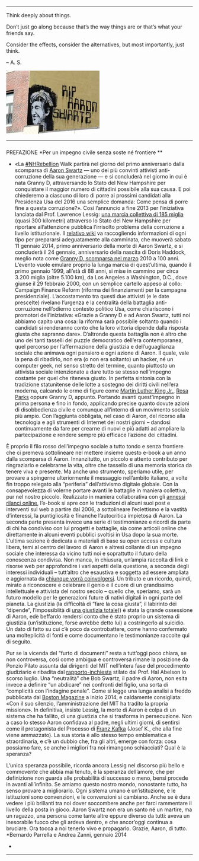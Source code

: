 * * * * *

Think deeply about things.

Don’t just go along because that’s the way things are or that’s what your friends say.

Consider the effects, consider the alternatives, but most importantly, just think.

– A. S.

![](../Images/2OOaswartz_ital_img_1.jpg)

* * * * *

### 
 PREFAZIONE
*Per un impegno civile senza soste né frontiere
**
* «La [\#NHRebellion](https://twitter.com/nhrebellion) Walk partirà nel giorno del primo anniversario dalla scomparsa di [Aaron Swartz](https://it.wikipedia.org/wiki/Aaron_Swartz) — uno dei più convinti attivisti anti-corruzione della sua generazione — e si concluderà nel giorno in cui è nata Granny D, attraversando lo Stato del New Hampshire per conquistare il maggior numero di cittadini possibile alla sua causa. E poi chiederemo a ciascuno di loro di porre ai prossimi candidati alla Presidenza Usa del 2016 una semplice domanda: Come pensa di porre fine a questa corruzione?».
Così l’annuncio a fine 2013 per l’iniziativa lanciata dal Prof. Lawrence Lessig: [una marcia collettiva di 185 miglia](http://www.nhrebellion.org/) (quasi 300 kilometri) attraverso lo Stato del New Hampshire per riportare all’attenzione pubblica l’irrisolto problema della corruzione a livello istituzionale. Il [relativo wiki](http://wiki.lessig.org/Prep_here) va raccogliendo informazioni di ogni tipo per prepararsi adeguatamente alla camminata, che muoverà sabato 11 gennaio 2014, primo anniversario della morte di Aaron Swartz, e si concluderà il 24 gennaio, anniversario della nascita di Doris Haddock, meglio nota come [Granny D, scomparsa nel marzo](https://en.wikipedia.org/wiki/Doris_Haddock) 2010 a 100 anni.
L’evento vuole emulare proprio la lunga marcia di quest’ultima, quando il primo gennaio 1999, all’età di 88 anni, si mise in cammino per circa 3.200 miglia (oltre 5.100 km), da Los Angeles a Washington, D.C., dove giunse il 29 febbraio 2000, con un semplice cartello appeso al collo: Campaign Finance Reform (riforma dei finanziamenti per la campagna presidenziale). L’accostamento tra questi due attivisti (e le date prescelte) rivelano l’urgenza e la centralità della battaglia anti-corruzione nell’odierno contesto politico Usa, come chiariscono i promotori dell’iniziativa: «Grazie a Granny D e ad Aaron Swartz, tutti noi abbiamo capito una cosa: la riforma sarà possibile soltanto quando i candidati si renderanno conto che la loro vittoria dipende dalla risposta giusta che sapranno dare».
D’altronde questa battaglia non è altro che uno dei tanti tasselli del puzzle democratico dell’era contemporanea, quel percorso per l’affermazione della giustizia e dell’uguaglianza sociale che animava ogni pensiero e ogni azione di Aaron. Il quale, vale la pena di ribadirlo, non era (o non era soltanto) un hacker, né un computer geek, nel senso stretto del termine, quanto piuttosto un attivista sociale intenzionato a dare tutto se stesso nell’impegno costante per quel che riteneva giusto. In perfetta sintonia con la tradizione statunitense delle lotte a sostegno dei diritti civili nell’era moderna, calcando le orme di figure come [Martin Luther King Jr.](https://it.wikipedia.org/wiki/Martin_Luther_King), [Rosa Parks](https://it.wikipedia.org/wiki/Rosa_Parks) oppure Granny D, appunto. Portando avanti quest’impegno in prima persona e fino in fondo, applicando precise quanto dovute azioni di disobbedienza civile e comunque all’interno di un movimento sociale più ampio. Con l’aggiunta obbligata, nel caso di Aaron, del ricorso alla tecnologia e agli strumenti di Internet dei nostri giorni – dandosi continuamente da fare per crearne di nuovi e più adatti ad ampliare la partecipazione e rendere sempre più efficace l’azione dei cittadini.
 
È proprio il filo rosso dell’impegno sociale a tutto tondo e senza frontiere che ci premeva sottolineare nel mettere insieme questo e-book a un anno dalla scomparsa di Aaron. Innanzitutto, un piccolo e attento contributo per ringraziarlo e celebrarne la vita, oltre che tassello di una memoria storica da tenere viva e presente. Ma anche uno strumento, speriamo utile, per provare a spingerne ulteriormente il messaggio nell’ambito italiano, a volte fin troppo relegato alla “periferia” dell’attivismo digitale globale. Con la consapevolezza di volerne portare avanti le battaglie in maniera collettiva, pur nel nostro piccolo.
Realizzato in maniera collaborativa con gli [annessi rilanci online](http://aaronswartztributo.tumblr.com/), l’e-book si apre con le traduzioni di alcuni suoi post e interventi sul web a partire dal 2006, a sottolineare l’eclettismo e la vastità d’interessi, la puntigliosità e finanche l’autocritica impietosa di Aaron. La seconda parte presenta invece una serie di testimonianze e ricordi da parte di chi ha condiviso con lui progetti e battaglie, sia come articoli online che direttamente in alcuni eventi pubblici svoltisi in Usa dopo la sua morte. L’ultima sezione è dedicata a materiali di base su open access e cultura libera, temi al centro del lavoro di Aaron e altresì collante di un impegno sociale che interessa da vicino tutti noi e soprattutto il futuro della conoscenza condivisa. Non manca, in chiusura, un’ampia raccolta di link e risorse web per approfondire i vari aspetti della questione, a seconda degli interessi individuali – tutt’altro che esaustiva e soggetta ad essere ampliata e aggiornata da [chiunque vorrà coinvolgersi](http://aaronswartztributo.tumblr.com/). Un tributo e un ricordo, quindi, mirato a riconoscere e celebrare il genio e il cuore di un grandissimo intellettuale e attivista del nostro secolo – quello che, speriamo, sarà un futuro modello per le generazioni future di nativi digitali in ogni parte del pianeta.
La giustizia (la difficoltà di “fare la cosa giusta”, il labirinto dei “dipende”, l’impossiblità di [una giustizia totale](http://www.aaronsw.com/weblog/immoral))) è stata la grande ossessione di Aaron, edè beffardo rendersi conto che è stato proprio un sistema di giustizia (un’istituzione, forse avrebbe detto lui) a costringerlo al suicidio. Un dato di fatto su cui c’è poco da controbattere, come hanno confermato una molteplicità di fonti e come documentano le testimonianze raccolte qui di seguito.
 
 Pur se la vicenda del “furto di documenti” resta a tutt’oggi poco chiara, se non controversa, così come ambigua e controversa rimane la posizione da Ponzio Pilato assunta dai dirigenti del MIT nell’intera fase del procedimento giudiziario e ribadita dal [rapporto-inchiesta](http://web.mit.edu/newsoffice/2013/mit-releases-swartz-report-0730.html) stilato dal Prof. Hal Abelson lo scorso luglio.
Una “neutralità” che Bob Swartz, il padre di Aaron, non esita invece a definire “un abdicare” nei confronti del figlio, una sorta di “complicità con l’indagine penale”. Come si legge una lunga analisi a freddo pubblicata dal [](http://www.bostonmagazine.com/news/article/2014/01/02/bob-swartz-losing-aaron/5/) [Boston Magazine](http://www.bostonmagazine.com/news/article/2014/01/02/bob-swartz-losing-aaron/5/) a inizio 2014, e caldamente consigliata: «Con il suo silenzio, l’amministrazione del MIT ha tradito la propria missione».
In definitiva, insiste Lessig, la morte di Aaron è colpa di un sistema che ha fallito, di una giustizia che si trasforma in persecuzione. Non a caso lo stesso Aaron confidava al padre, negli ultimi giorni, di sentirsi come il protagonista del Processo di [Franz Kafka](https://it.wikipedia.org/wiki/Franz_Kafka) (Josef K., che alla fine viene ammazzato). La sua storia è allo stesso tempo emblematica e straordinaria, e c’è un dubbio che, fra gli altri, emerge con forza: cosa possiamo fare, se anche i migliori fra noi rimangono schiacciati? Qual è la speranza?
 
 L’unica speranza possibile, ricorda ancora Lessig nel discorso più bello e commovente che abbia mai tenuto, è la speranza dell’amore, che per definizione non guarda alle probabilità di successo o meno, bensì procede in avanti all’infinito.
Se amiamo questo nostro mondo, nonostante tutto, ha senso provare a migliorarlo. Ogni sistema umano è un’istituzione, e le istituzioni sono convenzioni, e le convenzioni si cambiano. Anche se è dura vedere i più brillanti tra noi dover soccombere anche per farci rammentare il livello della posta in gioco.
Aaron Swartz non era un santo né un martire, ma un ragazzo, una persona come tante altre eppure diverso da tutti: aveva un inesorabile fuoco che gli ardeva dentro, e che ancor’oggi continua a bruciare. Ora tocca a noi tenerlo vivo e propagarlo.
 Grazie, Aaron, di tutto.
*Bernardo Parrella e Andrea Zanni, gennaio 2014
 
 
*

* * * * *

### 

### 

### 
